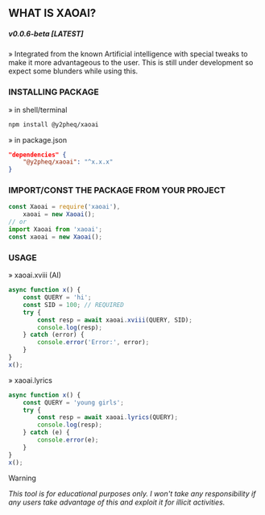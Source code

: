 ## WHAT IS XAOAI?<br>
<h5> v0.0.6-beta [LATEST]</h5>

» Integrated from the known Artificial intelligence with special tweaks to make
it more advantageous to the user. This is still under development so expect some
blunders while using this.

### INSTALLING PACKAGE
» in shell/terminal

```bash
npm install @y2pheq/xaoai
```
» in package.json
```json
"dependencies" {
    "@y2pheq/xaoai": "^x.x.x"
}
```

### IMPORT/CONST THE PACKAGE FROM YOUR PROJECT

```javascript
const Xaoai = require('xaoai'),
	xaoai = new Xaoai();
// or
import Xaoai from 'xaoai';
const xaoai = new Xaoai();
```

### USAGE<br>

» xaoai.xviii (AI)

```javascript
async function x() {
	const QUERY = 'hi';
	const SID = 100; // REQUIRED
	try {
		const resp = await xaoai.xviii(QUERY, SID);
		console.log(resp);
	} catch (error) {
		console.error('Error:', error);
	}
}
x();
```

» xaoai.lyrics

```javascript
async function x() {
	const QUERY = 'young girls';
	try {
		const resp = await xaoai.lyrics(QUERY);
		console.log(resp);
	} catch (e) {
		console.error(e);
	}
}
x();
```

> [!WARNING]  
> _This tool is for educational purposes only. I won't take any responsibility
> if any users take advantage of this and exploit it for illicit activities._

